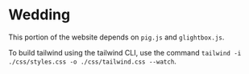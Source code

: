 # Wedding
This portion of the website depends on `pig.js` and `glightbox.js`.

To build tailwind using the tailwind CLI, use the command `tailwind -i ./css/styles.css -o ./css/tailwind.css --watch`.